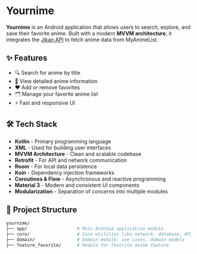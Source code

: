 # Yournime

**Yournime** is an Android application that allows users to search, explore, and save their favorite anime. Built with a modern **MVVM architecture**, it integrates the [Jikan API](https://jikan.moe/) to fetch anime data from MyAnimeList.

## ✨ Features

- 🔍 Search for anime by title  
- 📄 View detailed anime information  
- ❤️ Add or remove favorites  
- 🗂 Manage your favorite anime list  
- ⚡ Fast and responsive UI  

## 🛠 Tech Stack

- **Kotlin** - Primary programming language  
- **XML** - Used for building user interfaces  
- **MVVM Architecture** - Clean and scalable codebase  
- **Retrofit** - For API and network communication  
- **Room** - For local data persistence 
- **Koin** - Dependency injection frameworks  
- **Coroutines & Flow** - Asynchronous and reactive programming  
- **Material 3** - Modern and consistent UI components  
- **Modularization** - Separation of concerns into multiple modules  

## 📁 Project Structure

```bash
yournime/
├── app/                   # Main Android application module
├── core/                  # Core utilities like network, database, API service, repositories.
├── domain/                # Domain module: use cases, domain models
├── feature_favorite/      # Module for favorite anime feature
